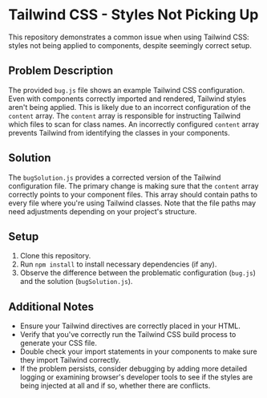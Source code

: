 # Tailwind CSS - Styles Not Picking Up

This repository demonstrates a common issue when using Tailwind CSS: styles not being applied to components, despite seemingly correct setup.

## Problem Description

The provided `bug.js` file shows an example Tailwind CSS configuration.  Even with components correctly imported and rendered, Tailwind styles aren't being applied. This is likely due to an incorrect configuration of the `content` array.  The `content` array is responsible for instructing Tailwind which files to scan for class names.  An incorrectly configured `content` array prevents Tailwind from identifying the classes in your components.

## Solution

The `bugSolution.js` provides a corrected version of the Tailwind configuration file. The primary change is making sure that the `content` array correctly points to your component files. This array should contain paths to every file where you're using Tailwind classes. Note that the file paths may need adjustments depending on your project's structure.

## Setup

1. Clone this repository.
2. Run `npm install` to install necessary dependencies (if any).
3. Observe the difference between the problematic configuration (`bug.js`) and the solution (`bugSolution.js`).

## Additional Notes

- Ensure your Tailwind directives are correctly placed in your HTML.
- Verify that you've correctly run the Tailwind CSS build process to generate your CSS file.
- Double check your import statements in your components to make sure they import Tailwind correctly.
- If the problem persists, consider debugging by adding more detailed logging or examining browser's developer tools to see if the styles are being injected at all and if so, whether there are conflicts.